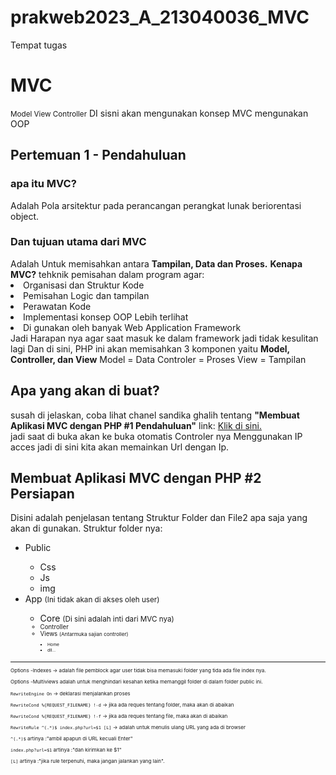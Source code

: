 # prakweb2023_A_213040036_MVC
Tempat tugas
<h1>MVC</h1>
<small>Model View Controller</small>
DI sisni akan mengunakan konsep MVC mengunakan OOP

<h2>Pertemuan 1 - Pendahuluan</h2>
<h3>apa itu MVC?</h3>
Adalah Pola arsitektur pada perancangan perangkat lunak beriorentasi object.
<h3>Dan tujuan utama dari MVC</h3>
Adalah Untuk memisahkan antara <b>Tampilan, Data dan Proses.</b>
<b>Kenapa MVC?</b>
tehknik pemisahan dalam program agar:
<li>Organisasi dan Struktur Kode</li>
<li>Pemisahan Logic dan tampilan</li>
<li>Perawatan Kode</li>
<li>Implementasi konsep OOP Lebih terlihat</li>
<li>Di gunakan oleh banyak Web Application Framework</li>
Jadi Harapan nya agar saat masuk ke dalam framework jadi tidak kesulitan lagi
Dan di sini, PHP ini akan memisahkan 3 komponen yaitu
<b>Model, Controller, dan View</b>
Model = Data
Controler = Proses
View = Tampilan
<h2>Apa yang akan di buat?</h2>
susah di jelaskan, coba lihat chanel sandika ghalih tentang
<b>"Membuat Aplikasi MVC dengan PHP #1 Pendahuluan"</b>
link: <a href="https://youtu.be/tBKOb8Ib5nI?list=PLFIM0718LjIVEh_d-h5wAjsdv2W4SAtkx&t=253" target="_blank" rel="Link Pendahuluan 1">
  Klik di sini.
</a>
<br>
jadi saat di buka akan ke buka otomatis Controler nya
Menggunakan IP acces
jadi di sini kita akan memainkan Url dengan Ip.
<br>

<h2>Membuat Aplikasi MVC dengan PHP #2 Persiapan</h2>
Disini adalah penjelasan tentang Struktur Folder dan File2 apa saja yang akan di gunakan. 
Struktur folder nya:
<ul>
  <li>Public</li>
    <ul>
      <li>Css</li>
      <li>Js</li>
      <li>img</li>
    </ul>
  <li>App <small>(Ini tidak akan di akses oleh user)</small></li>
    <ul>
      <li>Core <small>(Di sini adalah inti dari MVC nya)<small></li>
      <li>Controller</li>
      <li>Views <small>(Antarmuka sajian controller)<small></li>
      <ul>
        <li>Home</li>
        <li>dll...</li>
      </ul>
    </ul>
</ul>
<hr>
Options -Indexes -> adalah file pemblock agar user tidak bisa memasuki folder yang tida ada file index nya.

Options -Multiviews adalah untuk menghindari kesahan ketika memanggil folder di dalam folder public ini.

<p><code>RewriteEngine On</code> -> deklarasi menjalankan proses</p>
<p><code>RewriteCond %{REQUEST_FILENAME} !-d</code> -> jika ada reques tentang folder, maka akan di abaikan</p>
<p><code>RewriteCond %{REQUEST_FILENAME} !-f</code> -> jika ada reques tentang file, maka akan di abaikan</p>
<p><code>RewriteRule ^(.*)$ index.php?url=$1 [L]</code> -> adalah untuk menulis ulang URL yang ada di browser</p>
<p><code>^(.*)$</code> artinya :"ambil apapun di URL kecuali Enter"</p>
<p><code>index.php?url=$1</code> artinya :"dan kirimkan ke $1"</p>
<p><code>[L]</code> artinya :"jika rule terpenuhi, maka jangan jalankan yang lain".</p>
